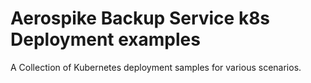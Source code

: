 # Aerospike Backup Service k8s Deployment examples
A Collection of Kubernetes deployment samples for various scenarios.
